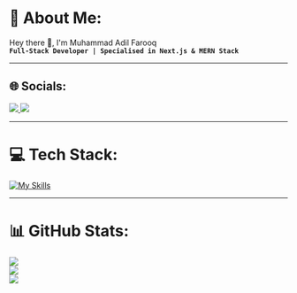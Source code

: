 # 💫 About Me:
Hey there 👋, I'm Muhammad Adil Farooq<br>
**`Full-Stack Developer | Specialised in Next.js & MERN Stack`**

---

## 🌐 Socials:
<a href='https://www.linkedin.com/in/muhammad-adil-farooq-9867b631a/'>
<img src='https://skillicons.dev/icons?i=linkedin' target=_blank />
</a>
<a href='https://www.instagram.com/adilfarooq_2006'>
<img src='https://skillicons.dev/icons?i=instagram' target=_blank />
</a>


---

# 💻 Tech Stack:
[![My Skills](https://skillicons.dev/icons?i=js,ts,nextjs,react,expressjs,tailwind,docker,postgres,prisma,mongodb,nodejs,java,python,figma)](https://skillicons.dev)

---

# 📊 GitHub Stats:
![](https://github-readme-stats.vercel.app/api?username=adilfarooq-2006&theme=react&hide_border=false&include_all_commits=true&count_private=true)<br/>
![](https://nirzak-streak-stats.vercel.app/?user=adilfarooq-2006&theme=react&hide_border=false)<br/>
![](https://github-readme-stats.vercel.app/api/top-langs/?username=adilfarooq-2006&theme=react&hide_border=false&include_all_commits=true&count_private=true&layout=compact)
